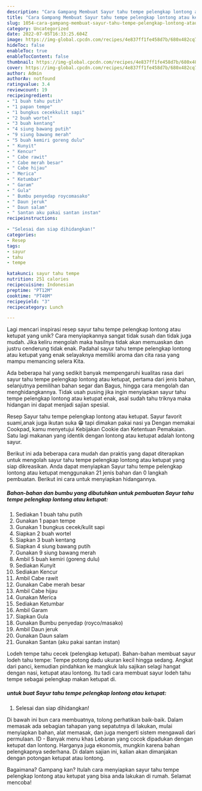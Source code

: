 ```yaml
---
description: "Cara Gampang Membuat Sayur tahu tempe pelengkap lontong atau ketupat yang Enak"
title: "Cara Gampang Membuat Sayur tahu tempe pelengkap lontong atau ketupat yang Enak"
slug: 1054-cara-gampang-membuat-sayur-tahu-tempe-pelengkap-lontong-atau-ketupat-yang-enak
category: Uncategorized
date: 2022-07-05T16:33:25.604Z
image: https://img-global.cpcdn.com/recipes/4e837ff1fe458d7b/680x482cq70/sayur-tahu-tempe-pelengkap-lontong-atau-ketupat-foto-resep-utama.jpg
hideToc: false
enableToc: true
enableTocContent: false
thumbnail: https://img-global.cpcdn.com/recipes/4e837ff1fe458d7b/680x482cq70/sayur-tahu-tempe-pelengkap-lontong-atau-ketupat-foto-resep-utama.jpg
cover: https://img-global.cpcdn.com/recipes/4e837ff1fe458d7b/680x482cq70/sayur-tahu-tempe-pelengkap-lontong-atau-ketupat-foto-resep-utama.jpg
author: Admin
authorAv: notfound
ratingvalue: 3.4
reviewcount: 19
recipeingredient:
- "1 buah tahu putih"
- "1 papan tempe"
- "1 bungkus cecekkulit sapi"
- "2 buah wortel"
- "3 buah kentang"
- "4 siung bawang putih"
- "9 siung bawang merah"
- "5 buah kemiri goreng dulu"
- " Kunyit"
- " Kencur"
- " Cabe rawit"
- " Cabe merah besar"
- " Cabe hijau"
- " Merica"
- " Ketumbar"
- " Garam"
- " Gula"
- " Bumbu penyedap roycomasako"
- " Daun jeruk"
- " Daun salam"
- " Santan aku pakai santan instan"
recipeinstructions:

- "Selesai dan siap dihidangkan!"
categories:
- Resep
tags:
- sayur
- tahu
- tempe

katakunci: sayur tahu tempe 
nutrition: 251 calories
recipecuisine: Indonesian
preptime: "PT12M"
cooktime: "PT40M"
recipeyield: "3"
recipecategory: Lunch

---
```





Lagi mencari inspirasi resep sayur tahu tempe pelengkap lontong atau ketupat yang unik? Cara menyiapkannya sangat tidak susah dan tidak juga mudah. Jika keliru mengolah maka hasilnya tidak akan memuaskan dan justru cenderung tidak enak. Padahal sayur tahu tempe pelengkap lontong atau ketupat yang enak selayaknya memiliki aroma dan cita rasa yang mampu memancing selera Kita.





Ada beberapa hal yang sedikit banyak mempengaruhi kualitas rasa dari sayur tahu tempe pelengkap lontong atau ketupat, pertama dari jenis bahan, selanjutnya pemilihan bahan segar dan Bagus, hingga cara mengolah dan menghidangkannya. Tidak usah pusing jika ingin menyiapkan sayur tahu tempe pelengkap lontong atau ketupat enak,      asal sudah tahu triknya maka hidangan ini dapat menjadi sajian spesial.














Resep Sayur tahu tempe pelengkap lontong atau ketupat. Sayur favorit suami,anak juga ikutan suka 😁 tapi dimakan pakai nasi ya Dengan memakai Cookpad, kamu menyetujui Kebijakan Cookie dan Ketentuan Pemakaian. Satu lagi makanan yang identik dengan lontong atau ketupat adalah lontong sayur.






Berikut ini ada beberapa cara mudah dan praktis yang dapat diterapkan untuk mengolah sayur tahu tempe pelengkap lontong atau ketupat yang siap dikreasikan. Anda dapat menyiapkan Sayur tahu tempe pelengkap lontong atau ketupat menggunakan 21 jenis bahan dan 0 langkah pembuatan. Berikut ini cara untuk menyiapkan hidangannya.

<!--inarticleads1-->

##### Bahan-bahan dan bumbu yang dibutuhkan untuk pembuatan Sayur tahu tempe pelengkap lontong atau ketupat:

1. Sediakan 1 buah tahu putih
1. Gunakan 1 papan tempe
1. Gunakan 1 bungkus cecek/kulit sapi
1. Siapkan 2 buah wortel
1. Siapkan 3 buah kentang
1. Siapkan 4 siung bawang putih
1. Gunakan 9 siung bawang merah
1. Ambil 5 buah kemiri (goreng dulu)
1. Sediakan  Kunyit
1. Sediakan  Kencur
1. Ambil  Cabe rawit
1. Gunakan  Cabe merah besar
1. Ambil  Cabe hijau
1. Gunakan  Merica
1. Sediakan  Ketumbar
1. Ambil  Garam
1. Siapkan  Gula
1. Gunakan  Bumbu penyedap (royco/masako)
1. Ambil  Daun jeruk
1. Gunakan  Daun salam
1. Gunakan  Santan (aku pakai santan instan)


Lodeh tempe tahu cecek (pelengkap ketupat). Bahan-bahan membuat sayur lodeh tahu tempe: Tempe potong dadu ukuran kecil hingga sedang. Angkat dari panci, kemudian pindahkan ke mangkuk lalu sajikan selagi hangat dengan nasi, ketupat atau lontong. Itu tadi cara membuat sayur lodeh tahu tempe sebagai pelengkap makan ketupat di. 

<!--inarticleads2-->

#####  untuk buat Sayur tahu tempe pelengkap lontong atau ketupat:


1. Selesai dan siap dihidangkan!

Di bawah ini bun cara membuatnya, tolong perhatikan baik-baik. Dalam memasak ada sebagian tahapan yang sepatutnya di lakukan, mulai menyiapkan bahan, alat memasak, dan juga mengerti sistem mengawali dari permulaan. ID - Banyak menu khas Lebaran yang cocok dipadukan dengan ketupat dan lontong. Harganya juga ekonomis, mungkin karena bahan pelengkapnya sederhana. Di dalam sajian ini, kalian akan dimanjakan dengan potongan ketupat atau lontong. 

Bagaimana? Gampang kan? Itulah cara menyiapkan sayur tahu tempe pelengkap lontong atau ketupat yang bisa anda lakukan di rumah. Selamat mencoba!
